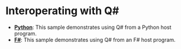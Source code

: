 # Interoperating with Q# #

- **[Python](./python/)**: This sample demonstrates using Q# from a Python host program.
- **[F#](./fsharp/)**: This sample demonstrates using Q# from an F# host program.
